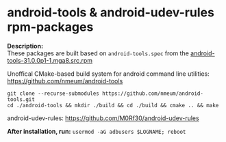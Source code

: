 # android-tools & android-udev-rules rpm-packages
**Description:**  
These packages are built based on `android-tools.spec` from the [android-tools-31.0.0p1-1.mga8.src.rpm](https://distrib-coffee.ipsl.jussieu.fr/pub/linux/Mageia/distrib/8/SRPMS/core/backports_testing/android-tools-31.0.0p1-1.mga8.src.rpm)  
  
Unoffical CMake-based build system for android command line utilities: https://github.com/nmeum/android-tools  
```
git clone --recurse-submodules https://github.com/nmeum/android-tools.git
cd ./android-tools && mkdir ./build && cd ./build && cmake .. && make
```
android-udev-rules: https://github.com/M0Rf30/android-udev-rules  
  

**After installation, run:** `usermod -aG adbusers $LOGNAME; reboot`
